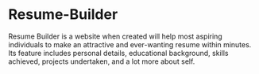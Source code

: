 # Resume-Builder
Resume Builder is a website when created will help most aspiring individuals to make an attractive and ever-wanting resume within minutes. Its feature includes personal details, educational background, skills achieved, projects undertaken, and a lot more about self. 
